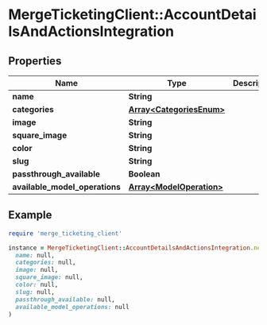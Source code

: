 # MergeTicketingClient::AccountDetailsAndActionsIntegration

## Properties

| Name | Type | Description | Notes |
| ---- | ---- | ----------- | ----- |
| **name** | **String** |  |  |
| **categories** | [**Array&lt;CategoriesEnum&gt;**](CategoriesEnum.md) |  |  |
| **image** | **String** |  | [optional] |
| **square_image** | **String** |  | [optional] |
| **color** | **String** |  |  |
| **slug** | **String** |  |  |
| **passthrough_available** | **Boolean** |  |  |
| **available_model_operations** | [**Array&lt;ModelOperation&gt;**](ModelOperation.md) |  | [optional] |

## Example

```ruby
require 'merge_ticketing_client'

instance = MergeTicketingClient::AccountDetailsAndActionsIntegration.new(
  name: null,
  categories: null,
  image: null,
  square_image: null,
  color: null,
  slug: null,
  passthrough_available: null,
  available_model_operations: null
)
```

